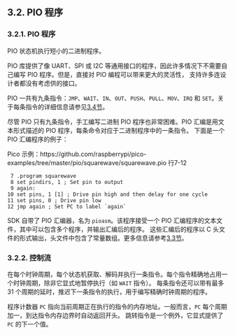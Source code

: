 ## 3.2. PIO 程序


### 3.2.1. PIO 程序


PIO 状态机执行短小的二进制程序。

PIO 库提供了像 UART、SPI 或 I2C 等通用接口的程序，因此许多情况下不需要自己编写 PIO 程序。但是，直接对 PIO 编程可以带来更大的灵活性，
支持许多连设计者都没有考虑供的接口。

PIO 一共有九条指令：`JMP`、`WAIT`、`IN`、`OUT`、`PUSH`、`PULL`、`MOV`、`IRQ` 和 `SET`。关于每条指令的详细信息请参见[3.4节](section3-4)。

尽管 PIO 只有九条指令，手工编写二进制 PIO 程序也非常困难。PIO 汇编是用文本形式描述的 PIO 程序，每条命令对应于二进制程序中的一条指令。
下面是一个 PIO 汇编程序的例子：

<figcaption>Pico 示例：https://github.com/raspberrypi/pico-examples/tree/master/pio/squarewave/squarewave.pio 行7-12 </figcaption>

```
 7 .program squarewave
 8 set pindirs, 1 ; Set pin to output
 9 again:
10 set pins, 1 [1] ; Drive pin high and then delay for one cycle
11 set pins, 0 ; Drive pin low
12 jmp again ; Set PC to label `again`
```

SDK 自带了 PIO 汇编器，名为 `pioasm`。该程序接受一个 PIO 汇编程序的文本文件，其中可以包含多个程序，并输出汇编后的程序。
这些汇编后的程序以 C 头文件的形式输出，头文件中包含了常量数组。更多信息请参考[3.3节](section3-3)。


### 3.2.2. 控制流

在每个时钟周期，每个状态机获取、解码并执行一条指令。每个指令精确地占用一个时钟周期，除非它显式地暂停执行（如 `WAIT` 指令）。
每条指令还可以带有最多 31 个周期的延时，推迟下一条指令的执行，用于编写精确时钟周期的程序。

程序计数器 `PC` 指向当前周期正在执行的指令的内存地址。一般而言，`PC` 每个周期加一，到达指令内存边界时自动返回开头。
跳转指令是一个例外，它显式提供了 `PC` 的下一个值。

